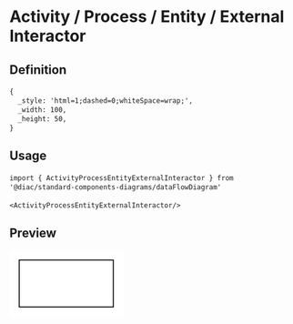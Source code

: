 # Activity / Process / Entity / External Interactor

## Definition

```
{
  _style: 'html=1;dashed=0;whiteSpace=wrap;',
  _width: 100,
  _height: 50,
}
```

## Usage

```
import { ActivityProcessEntityExternalInteractor } from '@diac/standard-components-diagrams/dataFlowDiagram'

<ActivityProcessEntityExternalInteractor/>
```

## Preview

<img src="./activity-process-entity-external-interactor.png" width="200"/>
